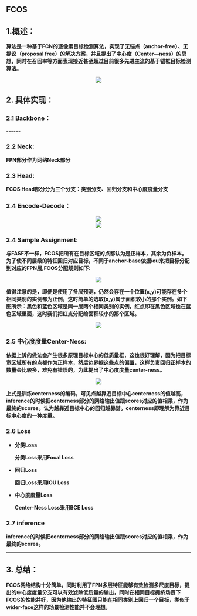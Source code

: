 ## FCOS

## 1.概述：

**算法是一种基于FCN的逐像素目标检测算法，实现了无锚点（anchor-free）、无提议（proposal free）的解决方案，并且提出了中心度（Center—ness）的思想，同时在召回率等方面表现接近甚至超过目前很多先进主流的基于锚框目标检测算法。**

<div align=center>
<img src="https://pic4.zhimg.com/v2-bbec7cf563fc6c0bb981bef30bb9ca17_r.jpg"/>
</div>


## 2. 具体实现：

### 2.1 Backbone：

**------**

### 2.2 Neck:

**FPN部分作为网络Neck部分**

### 2.3 Head:

**FCOS Head部分分为三个分支：类别分支、回归分支和中心度度量分支**

### 2.4 Encode-Decode：

<div align=center>
<img src="https://note.youdao.com/yws/api/personal/file/WEB37368b773136626d851fe377a7a0fdea?method=download&shareKey=91d192527d4aaba17d381c20dce8240b"/>
</div>
<div align=center>
<img src="https://note.youdao.com/yws/api/personal/file/WEB61d63937debeed53a80f5711b73dce02?method=download&shareKey=7951a04560e9664796d7b71af84c19c1"/>
</div>

### 2.4 Sample Assignment:

**与FASF不一样，FCOS把所有在目标区域的点都认为是正样本，其余为负样本。为了使不同层级的特征回归对应目标，不同于anchor-base依据iou来把目标分配到对应的FPN层,FCOS分配规则如下:**

<div align=center>
<img src="https://note.youdao.com/yws/api/personal/file/WEB2da9d4a1794bc9812ef2e64f96978fb5?method=download&shareKey=77cf9687cdd98994215a73817ed84ddb"/>
</div>

**值得注意的是，即便是使用了多层预测，仍然会存在一个位置(x,y)可能存在多个相同类别的实例都为正例，这时简单的选取(x,y)属于面积较小的那个实例。如下图所示：黑色和蓝色区域是同一层两个相同类别的实例，红点即在黑色区域也在蓝色区域里面，这时我们把红点分配给面积较小的那个区域。**

<div align=center>
<img src="https://note.youdao.com/yws/api/personal/file/WEB51cdb5be43acbf341726528b6213d8c3?method=download&shareKey=78d6ac69cd670de0ef87acdec3e2ac25"/>
</div>

### 2.5 中心度度量Center-Ness:

**依据上诉的做法会产生很多原理目标中心的低质量框，这也很好理解，因为把目标宽区域所有的点都作为正样本，然后边界据这些点的偏置，这样负责回归正样本的数量会比较多，难免有错误的，为此提出了中心度度量center-ness。**
<div align=center>
<img src="https://note.youdao.com/yws/api/personal/file/WEB36261225e04ae558966ca60c1c5d69ca?method=download&shareKey=43c7b936f1b69b7434d84c6bb3656ae8"/>
</div>

**上式是训练centerness的编码，可见点越靠近目标中心centerness的值越高，inference的时候把centerness部分的网络输出值跟scores对应的值相乘，作为最终的scores。认为越靠近目标中心的回归越靠谱。centerness即理解为靠近目标中心度的一种度量。**

### 2.6 Loss

- **分类Loss**

  **分类Loss采用Focal Loss**

- **回归Loss**

  **回归Loss采用IOU Loss**

- **中心度度量Loss**

  **Center-Ness Loss采用BCE Loss**

### 2.7 inference

**inference的时候把centerness部分的网络输出值跟scores对应的值相乘，作为最终的scores。**

****


## 3. 总结：

**FCOS网络结构十分简单，同时利用了FPN多层特征能够有效检测多尺度目标，提出的中心度度量分支可以有效滤除低质量的输出，同时在相同目标拥挤场景下FCOS的性能并好，因为他输出的特征图只能在相同类别上回归一个目标，类似于wider-face这样的场景检测性能并不会理想。**

